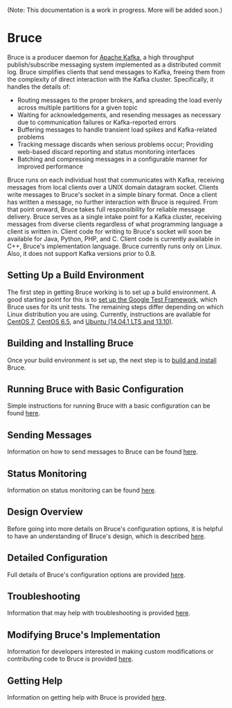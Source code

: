 (Note: This documentation is a work in progress.  More will be added soon.)

# Bruce

Bruce is a producer daemon for [Apache Kafka](http://kafka.apache.org), a
high throughput publish/subscribe messaging system implemented as a distributed
commit log.  Bruce simplifies clients that send messages to Kafka, freeing them
from the complexity of direct interaction with the Kafka cluster.
Specifically, it handles the details of:

* Routing messages to the proper brokers, and spreading the load evenly across
  multiple partitions for a given topic
* Waiting for acknowledgements, and resending messages as necessary due to
  communication failures or Kafka-reported errors
* Buffering messages to handle transient load spikes and Kafka-related problems
* Tracking message discards when serious problems occur; Providing web-based
  discard reporting and status monitoring interfaces
* Batching and compressing messages in a configurable manner for improved
  performance

Bruce runs on each individual host that communicates with Kafka, receiving
messages from local clients over a UNIX domain datagram socket.  Clients write
messages to Bruce's socket in a simple binary format.  Once a client has
written a message, no further interaction with Bruce is required.  From that
point onward, Bruce takes full responsibility for reliable message delivery.
Bruce serves as a single intake point for a Kafka cluster, receiving messages
from diverse clients regardless of what programming language a client is
written in.  Client code for writing to Bruce's socket will soon be available
for Java, Python, PHP, and C.  Client code is currently available in C++,
Bruce's implementation language.  Bruce currently runs only on Linux.  Also, it
does not support Kafka versions prior to 0.8.

## Setting Up a Build Environment

The first step in getting Bruce working is to set up a build environment.  A
good starting point for this is to
[set up the Google Test Framework](https://github.com/tagged/bruce/blob/master/doc/gtest.md), which Bruce uses for its unit tests.  The remaining steps differ
depending on which Linux distribution you are using.  Currently, instructions
are available for
[CentOS 7](https://github.com/tagged/bruce/blob/master/doc/centos_7_env.md),
[CentOS 6.5](https://github.com/tagged/bruce/blob/master/doc/centos_6_5_env.md),
and [Ubuntu (14.04.1 LTS and 13.10)](https://github.com/tagged/bruce/blob/master/doc/ubuntu_14_and_13_env.md).

## Building and Installing Bruce

Once your build environment is set up, the next step is to
[build and install](https://github.com/tagged/bruce/blob/master/doc/build_install.md)
Bruce.

## Running Bruce with Basic Configuration

Simple instructions for running Bruce with a basic configuration can be found
[here](https://github.com/tagged/bruce/blob/master/doc/basic_config.md).

## Sending Messages

Information on how to send messages to Bruce can be found
[here](https://github.com/tagged/bruce/blob/master/doc/sending_messages.md).

## Status Monitoring

Information on status monitoring can be found
[here](https://github.com/tagged/bruce/blob/master/doc/status_monitoring.md).

## Design Overview

Before going into more details on Bruce's configuration options, it is helpful
to have an understanding of Bruce's design, which is described
[here](https://github.com/tagged/bruce/blob/master/doc/design.md).

## Detailed Configuration

Full details of Bruce's configuration options are provided
[here](https://github.com/tagged/bruce/blob/master/doc/detailed_config.md).

## Troubleshooting

Information that may help with troubleshooting is provided
[here](https://github.com/tagged/bruce/blob/master/doc/troubleshooting.md).

## Modifying Bruce's Implementation

Information for developers interested in making custom modifications or
contributing code to Bruce is provided
[here](https://github.com/tagged/bruce/blob/master/doc/dev_info.md).

## Getting Help

Information on getting help with Bruce is provided
[here](https://github.com/tagged/bruce/blob/master/doc/getting_help.md).
